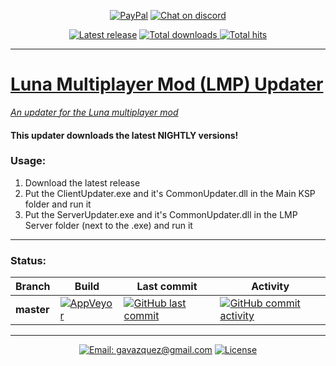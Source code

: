 <p align="center">
  <a href="https://paypal.me/gavazquez"><img src="https://img.shields.io/badge/paypal-donate-yellow.svg" alt="PayPal"/></a>
  <a href="https://discord.gg/S6bQR5q"><img src="https://img.shields.io/discord/378456662392045571.svg" alt="Chat on discord"/></a>
</p>

<p align="center">
  <a href="../../releases"><img src="https://img.shields.io/github/release/lunamultiplayer/lunamultiplayerupdater.svg" alt="Latest release" /></a>
  <a href="../../releases"><img src="https://img.shields.io/github/downloads/lunamultiplayer/lunamultiplayerupdater/total.svg" alt="Total downloads" />
  <a href="../../"><img src="https://img.shields.io/github/search/lunamultiplayer/lunamultiplayerupdater/goto.svg" alt="Total hits" />
</p>

---

# Luna Multiplayer Mod (LMP) Updater

*An updater for the [Luna multiplayer mod](https://github.com/LunaMultiplayer/LunaMultiplayer)*

#### This updater downloads the latest NIGHTLY versions!

### Usage:

1) Download the latest release
2) Put the ClientUpdater.exe and it's CommonUpdater.dll in the Main KSP folder and run it
3) Put the ServerUpdater.exe and it's CommonUpdater.dll in the LMP Server folder (next to the .exe) and run it

---

### Status:

|   Branch   |   Build  |  Last commit  |   Activity    |
| ---------- | -------- | ------------- | ------------- |
| **master** |[![AppVeyor](https://img.shields.io/appveyor/ci/gavazquez/lunamultiplayerupdater/master.svg?logo=appveyor)](https://ci.appveyor.com/project/gavazquez/lunamultiplayerupdater/branch/master) | [![GitHub last commit](https://img.shields.io/github/last-commit/lunamultiplayer/lunamultiplayerupdater/master.svg)](../../commits/master) | [![GitHub commit activity](https://img.shields.io/github/commit-activity/y/lunamultiplayer/lunamultiplayerupdater.svg)](../../commits/master)

---

<p align="center">
  <a href="mailto:gavazquez@gmail.com"><img src="https://img.shields.io/badge/email-gavazquez@gmail.com-blue.svg?style=flat" alt="Email: gavazquez@gmail.com" /></a>
  <a href="./LICENSE"><img src="https://img.shields.io/github/license/lunamultiplayer/lunamultiplayerupdater.svg" alt="License" /></a>
</p>
